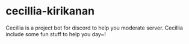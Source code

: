 # cecillia-kirikanan
Cecillia is a project bot for discord to help you moderate server. Cecillia include some fun stuff to help you day~!
